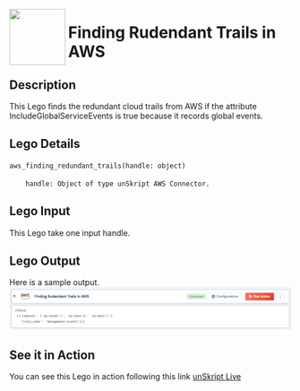 [<img align="left" src="https://unskript.com/assets/favicon.png" width="100" height="100" style="padding-right: 5px">](https://unskript.com/assets/favicon.png) 
<h1>Finding Rudendant Trails in AWS </h1>

## Description
This Lego finds the redundant cloud trails from AWS if the attribute IncludeGlobalServiceEvents is true because it records global events.


## Lego Details

    aws_finding_redundant_trails(handle: object)

        handle: Object of type unSkript AWS Connector.

## Lego Input
This Lego take one input handle.

## Lego Output
Here is a sample output.
<img src="./1.png">


## See it in Action

You can see this Lego in action following this link [unSkript Live](https://us.app.unskript.io)